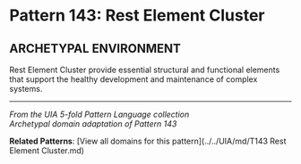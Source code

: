 # Pattern 143: Rest Element Cluster

## ARCHETYPAL ENVIRONMENT

Rest Element Cluster provide essential structural and functional elements that support the healthy development and maintenance of complex systems.

---

*From the UIA 5-fold Pattern Language collection*  
*Archetypal domain adaptation of Pattern 143*

**Related Patterns**: [View all domains for this pattern](../../UIA/md/T143 Rest Element Cluster.md)